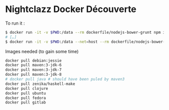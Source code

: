 Nightclazz Docker Découverte
============================

To run it :

```bash
$ docker run -it -v $PWD:/data --rm dockerfile/nodejs-bower-grunt npm install
# […]
$ docker run -it -v $PWD:/data --net=host --rm dockerfile/nodejs-bower-grunt grunt
```

Images needed (to gain some time)
```bash
docker pull debian:jessie
docker pull maven:3-jdk-6
docker pull maven:3-jdk-7
docker pull maven:3-jdk-8
# docker pull java # should have been puled by maven3
docker pull zenika/haskell-make
docker pull clojure
docker pull ubuntu
docker pull fedora
docker pull gitlab
```
